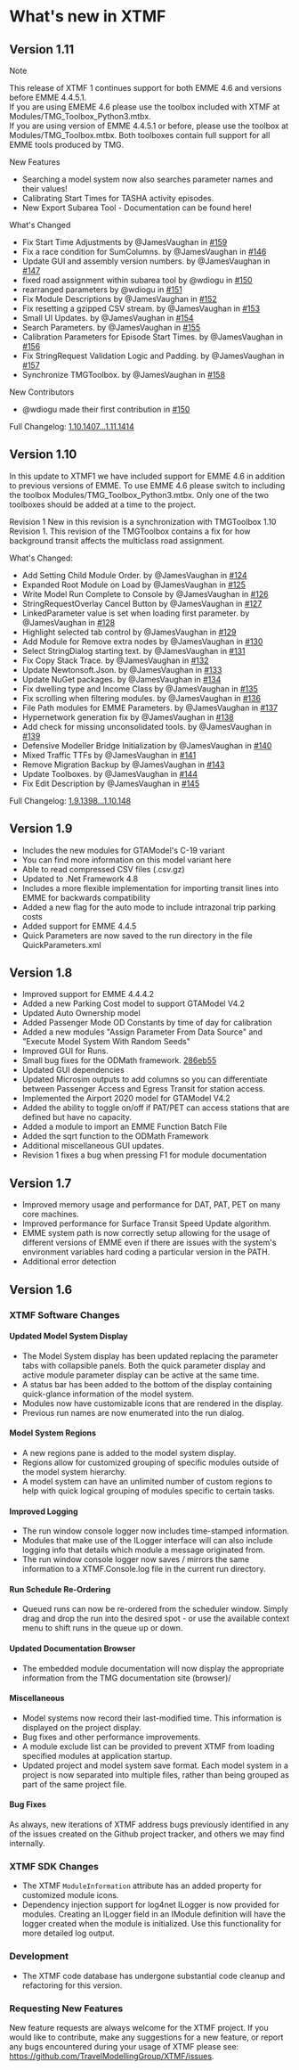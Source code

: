 # What's new in XTMF 

## Version 1.11

> [!NOTE]
> This release of XTMF 1 continues support for both EMME 4.6 and versions before EMME 4.4.5.1. <br/>
> If you are using EMEME 4.6 please use the toolbox included with XTMF at Modules/TMG_Toolbox_Python3.mtbx.<br/>
> If you are using version of EMME 4.4.5.1 or before, please use the toolbox at Modules/TMG_Toolbox.mtbx. Both toolboxes contain full support for all EMME tools produced by TMG.<br/>

New Features
* Searching a model system now also searches parameter names and their values!
* Calibrating Start Times for TASHA activity episodes.
* New Export Subarea Tool - Documentation can be found here!

What's Changed
* Fix Start Time Adjustments by @JamesVaughan in [#159](https://github.com/TravelModellingGroup/XTMF/pull/159)
* Fix a race condition for SumColumns. by @JamesVaughan in [#146](https://github.com/TravelModellingGroup/XTMF/pull/146)
* Update GUI and assembly version numbers. by @JamesVaughan in [#147](https://github.com/TravelModellingGroup/XTMF/pull/147)
* fixed road assignment within subarea tool by @wdiogu in [#150](https://github.com/TravelModellingGroup/XTMF/pull/150)
* rearranged parameters by @wdiogu in [#151](https://github.com/TravelModellingGroup/XTMF/pull/151)
* Fix Module Descriptions by @JamesVaughan in [#152](https://github.com/TravelModellingGroup/XTMF/pull/152)
* Fix resetting a gzipped CSV stream. by @JamesVaughan in [#153](https://github.com/TravelModellingGroup/XTMF/pull/153)
* Small UI Updates. by @JamesVaughan in [#154](https://github.com/TravelModellingGroup/XTMF/pull/154)
* Search Parameters. by @JamesVaughan in [#155](https://github.com/TravelModellingGroup/XTMF/pull/155)
* Calibration Parameters for Episode Start Times. by @JamesVaughan in [#156](https://github.com/TravelModellingGroup/XTMF/pull/156)
* Fix StringRequest Validation Logic and Padding. by @JamesVaughan in [#157](https://github.com/TravelModellingGroup/XTMF/pull/157)
* Synchronize TMGToolbox. by @JamesVaughan in [#158](https://github.com/TravelModellingGroup/XTMF/pull/158)

New Contributors
* @wdiogu made their first contribution in [#150](https://github.com/TravelModellingGroup/XTMF/pull/150)

Full Changelog: [1.10.1407...1.11.1414](https://github.com/TravelModellingGroup/XTMF/compare/1.10.148...1.11.1414)

## Version 1.10

In this update to XTMF1 we have included support for EMME 4.6 in addition to previous versions of EMME. 
To use EMME 4.6 please switch to including the toolbox Modules/TMG_Toolbox_Python3.mtbx. Only one of the two toolboxes should be added at a time to the project.

Revision 1
New in this revision is a synchronization with TMGToolbox 1.10 Revision 1. This revision of the TMGToolbox contains a fix for how background transit affects the multiclass road assignment.

What's Changed:
* Add Setting Child Module Order. by @JamesVaughan in [#124](https://github.com/TravelModellingGroup/XTMF/pull/124)
* Expanded Root Module on Load by @JamesVaughan in [#125](https://github.com/TravelModellingGroup/XTMF/pull/125)
* Write Model Run Complete to Console by @JamesVaughan in [#126](https://github.com/TravelModellingGroup/XTMF/pull/126)
* StringRequestOverlay Cancel Button by @JamesVaughan in [#127](https://github.com/TravelModellingGroup/XTMF/pull/127)
* LinkedParameter value is set when loading first parameter. by @JamesVaughan in [#128](https://github.com/TravelModellingGroup/XTMF/pull/128)
* Highlight selected tab control by @JamesVaughan in [#129](https://github.com/TravelModellingGroup/XTMF/pull/129)
* Add Module for Remove extra nodes by @JamesVaughan in [#130](https://github.com/TravelModellingGroup/XTMF/pull/130)
* Select StringDialog starting text. by @JamesVaughan in [#131](https://github.com/TravelModellingGroup/XTMF/pull/131)
* Fix Copy Stack Trace. by @JamesVaughan in [#132](https://github.com/TravelModellingGroup/XTMF/pull/132)
* Update Newtonsoft.Json. by @JamesVaughan in [#133](https://github.com/TravelModellingGroup/XTMF/pull/133)
* Update NuGet packages. by @JamesVaughan in [#134](https://github.com/TravelModellingGroup/XTMF/pull/134)
* Fix dwelling type and Income Class by @JamesVaughan in [#135](https://github.com/TravelModellingGroup/XTMF/pull/135)
* Fix scrolling when filtering modules. by @JamesVaughan in [#136](https://github.com/TravelModellingGroup/XTMF/pull/136)
* File Path modules for EMME Parameters. by @JamesVaughan in [#137](https://github.com/TravelModellingGroup/XTMF/pull/137)
* Hypernetwork generation fix by @JamesVaughan in [#138](https://github.com/TravelModellingGroup/XTMF/pull/138)
* Add check for missing unconsolidated tools. by @JamesVaughan in [#139](https://github.com/TravelModellingGroup/XTMF/pull/139)
* Defensive Modeller Bridge Initialization by @JamesVaughan in [#140](https://github.com/TravelModellingGroup/XTMF/pull/140)
* Mixed Traffic TTFs by @JamesVaughan in [#141](https://github.com/TravelModellingGroup/XTMF/pull/141)
* Remove Migration Backup by @JamesVaughan in [#143](https://github.com/TravelModellingGroup/XTMF/pull/143)
* Update Toolboxes. by @JamesVaughan in [#144](https://github.com/TravelModellingGroup/XTMF/pull/144)
* Fix Edit Description by @JamesVaughan in [#145](https://github.com/TravelModellingGroup/XTMF/pull/145)

Full Changelog: [1.9.1398...1.10.148](https://github.com/TravelModellingGroup/XTMF/compare/1.9.1398...1.10.148)

## Version 1.9

* Includes the new modules for GTAModel's C-19 variant
* You can find more information on this model variant here
* Able to read compressed CSV files (.csv.gz)
* Updated to .Net Framework 4.8
* Includes a more flexible implementation for importing transit lines into EMME for backwards compatibility
* Added a new flag for the auto mode to include intrazonal trip parking costs
* Added support for EMME 4.4.5
* Quick Parameters are now saved to the run directory in the file QuickParameters.xml


## Version 1.8

* Improved support for EMME 4.4.4.2
* Added a new Parking Cost model to support GTAModel V4.2
* Updated Auto Ownership model
* Added Passenger Mode OD Constants by time of day for calibration
* Added a new modules "Assign Parameter From Data Source" and "Execute Model System With Random Seeds"
* Improved GUI for Runs.
* Small bug fixes for the ODMath framework. [286eb55](https://github.com/TravelModellingGroup/XTMF/commit/286eb559df3229acf504f3e7d9666c88eaff9552)
* Updated GUI dependencies
* Updated Microsim outputs to add columns so you can differentiate between Passenger Access and Egress Transit for station access.
* Implemented the Airport 2020 model for GTAModel V4.2
* Added the ability to toggle on/off if PAT/PET can access stations that are defined but have no capacity.
* Added a module to import an EMME Function Batch File
* Added the sqrt function to the ODMath Framework
* Additional miscellaneous GUI updates.
* Revision 1 fixes a bug when pressing F1 for module documentation


## Version 1.7

* Improved memory usage and performance for DAT, PAT, PET on many core machines.
* Improved performance for Surface Transit Speed Update algorithm.
* EMME system path is now correctly setup allowing for the usage of different versions of EMME even if there are issues with the
  system's environment variables hard coding a particular version in the PATH.
* Additional error detection


## Version 1.6

### XTMF Software Changes


#### Updated Model System Display

- The Model System display has been updated replacing the parameter tabs with collapsible panels. Both the quick parameter display and active module parameter display can be active at the same time.
- A status bar has been added to the bottom of the display containing quick-glance information of the model system.
- Modules now have customizable icons that are rendered in the display.
- Previous run names are now enumerated into the run dialog.

#### Model System Regions

- A new regions pane is added to the model system display.
- Regions allow for customized grouping of specific modules outside of the model system hierarchy.
- A model system can have an unlimited number of custom regions to help with quick logical grouping of modules specific to certain tasks.

#### Improved Logging

- The run window console logger now includes time-stamped information.
- Modules that make use of the ILogger interface will can also include logging info that details which module a message originated from.
- The run window console logger now saves / mirrors the same information to a XTMF.Console.log file in the current run directory.

#### Run Schedule Re-Ordering

- Queued runs can now be re-ordered from the scheduler window. Simply drag and drop the run into the desired spot - or use the available context menu to shift runs in the queue up or down.

#### Updated Documentation Browser

- The embedded module documentation will now display the appropriate information from the TMG documentation site (browser)/

#### Miscellaneous

- Model systems now record their last-modified time. This information is displayed on the project display.
- Bug fixes and other performance improvements.
- A module exclude list can be provided to prevent XTMF from loading specified modules at application startup.
- Updated project and model system save format. Each model system in a project is now separated into multiple files, rather than being grouped as part of the same project file.

#### Bug Fixes

As always, new iterations of XTMF address bugs previously identified in any of the issues created on the Github project tracker, and others
we may find internally.

### XTMF SDK Changes

- The XTMF `ModuleInformation` attribute has an added property for customized module icons.
- Dependency injection support for log4net ILogger is now provided for modules. Creating an ILogger field in an IModule definition will have the logger created when the module is initialized. Use this functionality for more detailed log output.

### Development

- The XTMF code database has undergone substantial code cleanup and refactoring for this version.

### Requesting New Features

New feature requests are always welcome for the XTMF project. If you would like to contribute, make any suggestions for a new feature, or report any
bugs encountered during your usage of XTMF please see: https://github.com/TravelModellingGroup/XTMF/issues.